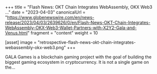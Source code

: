 +++
title = "Flash News: OKT Chain Integrates WebAssembly, OKX Web3 ..."
date = "2023-04-03"
canonicalUrl = "https://www.globenewswire.com/en/news-release/2023/04/03/2639626/0/en/Flash-News-OKT-Chain-Integrates-WebAssembly-OKX-Web3-Wallet-Partners-with-X2Y2-Gala-and-Venus.html"
fragment = "content"
weight = 10

[asset]
    image = "retrospective-flash-news-okt-chain-integrates-webassembly-okx-web3.png"
+++

GALA Games is a blockchain gaming project with the goal of building the 
biggest gaming ecosystem in cryptocurrency. It is not a single game on 
the...
